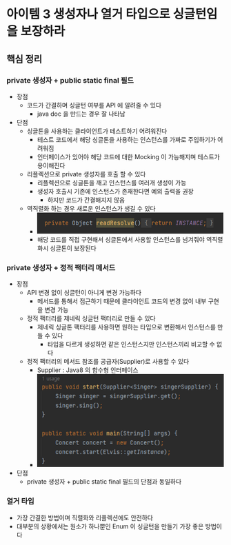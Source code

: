 # 아이템 3 생성자나 열거 타입으로 싱글턴임을 보장하라
## 핵심 정리
### private 생성자 + public static final 필드
* 장점
  * 코드가 간결하며 싱글턴 여부를 API 에 알려줄 수 있다
    * java doc 을 만드는 경우 잘 나타남
* 단점
  * 싱글톤을 사용하는 클라이언트가 테스트하기 어려워진다
    * 테스트 코드에서 해당 싱글톤을 사용하는 인스턴스를 가짜로 주입하기가 어려워짐
    * 인터페이스가 있어야 해당 코드에 대한 Mocking 이 가능해지며 테스트가 용이해진다
  * 리플렉션으로 private 생성자를 호출 할 수 있다
    * 리플렉션으로 싱글톤을 깨고 인스턴스를 여러개 생성이 가능
    * 생성자 호출시 기존에 인스턴스가 존재한다면 예외 출력을 권장
      * 하지만 코드가 간결해지지 않음
  * 역직렬화 하는 경우 새로운 인스턴스가 생길 수 있다
    * ![img.png](img/img.png)
    * 해당 코드를 직접 구현해서 싱글톤에서 사용할 인스턴스를 넘겨줘야 역직렬화시 싱글톤이 보장된다

### private 생성자 + 정적 팩터리 메서드
* 장점
  * API 변경 없이 싱글턴이 아니게 변경 가능하다
    * 메서드를 통해서 접근하기 때문에 클라이언트 코드의 변경 없이 내부 구현을 변경 가능 
  * 정적 팩터리를 제네릭 싱글턴 팩터리로 만들 수 있다
    * 제네릭 싱글톤 팩터리를 사용하면 원하는 타입으로 변환해서 인스턴스를 만들 수 있다
      * 타입을 다르게 생성하면 같은 인스턴스지만 인스턴스끼리 비교할 수 없다
  * 정적 팩터리의 메서드 참조를 공급자(Supplier)로 사용할 수 있다
    * Supplier : Java8 의 함수형 인터페이스
    * ![img.png](img/img_2.png)
* 단점
  * private 생성자 + public static final 필드의 단점과 동일하다

### 열거 타입
* 가장 간결한 방법이며 직렬화와 리플렉션에도 안전하다
* 대부분의 상황에서는 원소가 하나뿐인 Enum 이 싱글턴을 만들기 가장 좋은 방법이다
